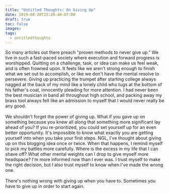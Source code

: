 ```yaml
---
title: "Untitled Thoughts: On Giving Up"
date: 2019-08-20T22:20:40-07:00
draft: true
toc: false
images:
tags: 
  - untitledthoughts
---
```


So many articles out there preach "proven methods to never give up." We live in such a fast-paced
society where execution and forward progress is worshipped. Quitting on a challenge, task, or idea can
make us feel weak, and is often frowned upon. It feels like we aren't strong enough to finish what we set out to accomplish,
or like we don't have the mental resolve to persevere. Giving up practicing the trumpet after
starting college always nagged at the back of my mind like a lonely child who tugs
at the bottom of his father's coat, innocently pleading for more attention. I had never been the best musician
in band all throughout high school, and packing away my brass tool always felt like an admission
to myself that I would never really be any good.\
\
We shouldn't forget the power of giving up. What if you gave up on something because you
knew all along that something more significant lay ahead of you? If you re-prioritized, you could
set yourself up for an even better opportunity. It's impossible to know what exactly you
are getting yourself into when you take your first steps. NGL, I've thought about giving up on this blogging idea
once or twice. When that happens, I remind myself to pick my battles more carefully.
Where is the excess in my life that I can shave off? What other mental weights can I drop to
give myself more headspace? I'm more informed now than I ever was. I trust myself to make the right
decision, but I also trust myself to know when I've made the wrong one.\
\
There's nothing wrong with giving up when you have to. Sometimes you have to give up
in order to start again.
